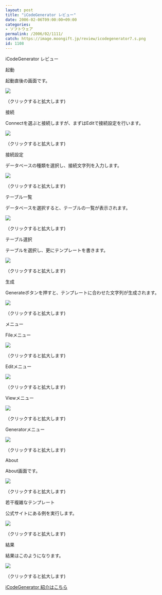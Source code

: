 ```yaml
---
layout: post
title: "iCodeGenerator レビュー"
date: 2006-02-06T09:00:00+09:00
categories:
- ソフトウェア
permalink: /2006/02/1111/
catch: https://image.moongift.jp/review/icodegenerator7.s.png
id: 1108
---
```

iCodeGenerator レビュー  
<!--more-->

起動

  

起動直後の画面です。

  

[![](https://image.moongift.jp/review/icodegenerator1.s.png)](https://image.moongift.jp/review/icodegenerator1.png)  
  
（クリックすると拡大します)

  

接続

  

Connectを選ぶと接続しますが、まずはEditで接続設定を行います。

  

[![](https://image.moongift.jp/review/icodegenerator2.s.png)](https://image.moongift.jp/review/icodegenerator2.png)  
  
（クリックすると拡大します)

  

接続設定

  

データベースの種類を選択し、接続文字列を入力します。

  

[![](https://image.moongift.jp/review/icodegenerator3.s.png)](https://image.moongift.jp/review/icodegenerator3.png)  
  
（クリックすると拡大します)

  

テーブル一覧

  

データベースを選択すると、テーブルの一覧が表示されます。

  

[![](https://image.moongift.jp/review/icodegenerator4.s.png)](https://image.moongift.jp/review/icodegenerator4.png)  
  
（クリックすると拡大します)

  

テーブル選択

  

テーブルを選択し、更にテンプレートを書きます。

  

[![](https://image.moongift.jp/review/icodegenerator5.s.png)](https://image.moongift.jp/review/icodegenerator5.png)  
  
（クリックすると拡大します)

  

生成

  

Generateボタンを押すと、テンプレートに合わせた文字列が生成されます。

  

[![](https://image.moongift.jp/review/icodegenerator6.s.png)](https://image.moongift.jp/review/icodegenerator6.png)  
  
（クリックすると拡大します)

  

メニュー

  

Fileメニュー

  

[![](https://image.moongift.jp/review/icodegenerator7.s.png)](https://image.moongift.jp/review/icodegenerator7.png)  
  
（クリックすると拡大します)

  

Editメニュー

  

[![](https://image.moongift.jp/review/icodegenerator8.s.png)](https://image.moongift.jp/review/icodegenerator8.png)  
  
（クリックすると拡大します)

  

Viewメニュー

  

[![](https://image.moongift.jp/review/icodegenerator9.s.png)](https://image.moongift.jp/review/icodegenerator9.png)  
  
（クリックすると拡大します)

  

Generatorメニュー

  

[![](https://image.moongift.jp/review/icodegenerator10.s.png)](https://image.moongift.jp/review/icodegenerator10.png)  
  
（クリックすると拡大します)

  

About

  

About画面です。

  

[![](https://image.moongift.jp/review/icodegenerator11.s.png)](https://image.moongift.jp/review/icodegenerator11.png)  
  
（クリックすると拡大します)

  

若干複雑なテンプレート

  

公式サイトにある例を実行します。

  

[![](https://image.moongift.jp/review/icodegenerator12.s.png)](https://image.moongift.jp/review/icodegenerator12.png)  
  
（クリックすると拡大します)

  

結果

  

結果はこのようになります。

  

[![](https://image.moongift.jp/review/icodegenerator13.s.png)](https://image.moongift.jp/review/icodegenerator13.png)  
  
（クリックすると拡大します)

  

[iCodeGenerator 紹介はこちら](http://oss.moongift.jp/intro/i-1091.html)

